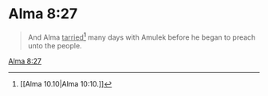 # Alma 8:27

> And Alma <u>tarried</u>[^a] many days with Amulek before he began to preach unto the people.

[Alma 8:27](https://www.churchofjesuschrist.org/study/scriptures/bofm/alma/8?lang=eng&id=p27#p27)


[^a]: [[Alma 10.10|Alma 10:10.]]
